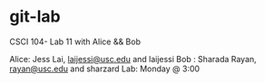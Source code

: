 git-lab
=======

CSCI 104- Lab 11 with Alice &amp;&amp; Bob 

Alice: Jess Lai, laijessi@usc.edu and laijessi
Bob : Sharada Rayan, rayan@usc.edu and sharzard
Lab: Monday @ 3:00


